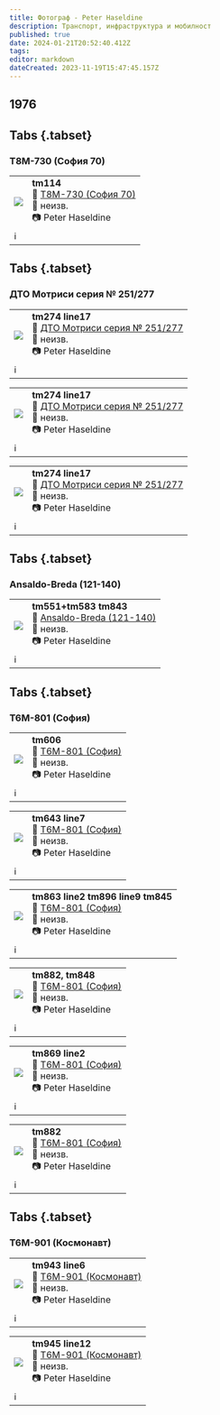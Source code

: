 ```yaml
---
title: Фотограф - Peter Haseldine
description: Транспорт, инфраструктура и мобилност
published: true
date: 2024-01-21T20:52:40.412Z
tags: 
editor: markdown
dateCreated: 2023-11-19T15:47:45.157Z
---
```


## 1976

## Tabs {.tabset}
### Т8М-730 (София 70)

<!--следващ пост--> 
<div class="table-responsive"><table style="width:100%"><tr>
<td><img src="http://46.10.181.183:1518/trinmo/gallery/peter-haseldine/tm114.jpg"></td>
<td><b>tm114</b><br> 🚋 <a href="/bg/public-transport/fleet-list/1970-T8M-730">Т8М-730 (София 70)
</a><br>📌 неизв. <br> 📷 Peter Haseldine<br></td></tr>
  <td colspan=2 >ℹ️ </td></table></div>
  

## Tabs {.tabset}
### ДТО Мотриси серия № 251/277

<!--следващ пост--> 
<div class="table-responsive"><table style="width:100%"><tr>
<td><img src="http://46.10.181.183:1518/trinmo/gallery/peter-haseldine/tm274%20line17%20(1).jpg"></td>
<td><b>tm274 line17</b><br> 🚋 <a href="/bg/public-transport/fleet-list/1949-DTO-251-277">ДТО Мотриси серия № 251/277
</a><br>📌 неизв. <br> 📷 Peter Haseldine<br></td></tr>
  <td colspan=2 >ℹ️ </td></table></div>
  
 <!--следващ пост--> 
<div class="table-responsive"><table style="width:100%"><tr>
<td><img src="http://46.10.181.183:1518/trinmo/gallery/peter-haseldine/tm274%20line17%20(2).jpg"></td>
<td><b>tm274 line17</b><br> 🚋 <a href="/bg/public-transport/fleet-list/1949-DTO-251-277">ДТО Мотриси серия № 251/277
</a><br>📌 неизв. <br> 📷 Peter Haseldine<br></td></tr>
  <td colspan=2 >ℹ️ </td></table></div>
  
  <!--следващ пост--> 
<div class="table-responsive"><table style="width:100%"><tr>
<td><img src="http://46.10.181.183:1518/trinmo/gallery/peter-haseldine/tm274%20line17%20(3).jpg"></td>
<td><b>tm274 line17</b><br> 🚋 <a href="/bg/public-transport/fleet-list/1949-DTO-251-277">ДТО Мотриси серия № 251/277
</a><br>📌 неизв. <br> 📷 Peter Haseldine<br></td></tr>
  <td colspan=2 >ℹ️ </td></table></div>
  
  
  
## Tabs {.tabset}
### Ansaldo-Breda (121-140)


  <!--следващ пост--> 
<div class="table-responsive"><table style="width:100%"><tr>
<td><img src="http://46.10.181.183:1518/trinmo/gallery/peter-haseldine/tm551%20tm843.jpg"></td>
<td><b>tm551+tm583 tm843</b><br> 🚋 <a href="/bg/public-transport/fleet-list/1938-Ansaldo-Breda">Ansaldo-Breda (121-140)
</a><br>📌 неизв. <br> 📷 Peter Haseldine<br></td></tr>
  <td colspan=2 >ℹ️ </td></table></div>
  
  
## Tabs {.tabset}
### Т6М-801 (София)

  <!--следващ пост--> 
<div class="table-responsive"><table style="width:100%"><tr>
<td><img src="http://46.10.181.183:1518/trinmo/gallery/peter-haseldine/tm606.jpg"></td>
<td><b>tm606</b><br> 🚋 <a href="/bg/public-transport/fleet-list/1965-T6M-801"> Т6М-801 (София)
</a><br>📌 неизв. <br> 📷 Peter Haseldine<br></td></tr>
  <td colspan=2 >ℹ️ </td></table></div>
  
  <!--следващ пост--> 
<div class="table-responsive"><table style="width:100%"><tr>
<td><img src="http://46.10.181.183:1518/trinmo/gallery/peter-haseldine/tm643%20line7.jpg"></td>
<td><b>tm643 line7</b><br> 🚋 <a href="/bg/public-transport/fleet-list/1965-T6M-801"> Т6М-801 (София)
</a><br>📌 неизв. <br> 📷 Peter Haseldine<br></td></tr>
  <td colspan=2 >ℹ️ </td></table></div>
  
  
  <!--следващ пост--> 
<div class="table-responsive"><table style="width:100%"><tr>
<td><img src="http://46.10.181.183:1518/trinmo/gallery/peter-haseldine/tm863%20line2%20tm896%20line9%20tm845.jpg"></td>
<td><b>tm863 line2 tm896 line9 tm845</b><br> 🚋 <a href="/bg/public-transport/fleet-list/1965-T6M-801"> Т6М-801 (София)
</a><br>📌 неизв. <br> 📷 Peter Haseldine<br></td></tr>
  <td colspan=2 >ℹ️ </td></table></div>


  <!--следващ пост--> 
<div class="table-responsive"><table style="width:100%"><tr>
<td><img src="http://46.10.181.183:1518/trinmo/gallery/peter-haseldine/tm882%20tm848.jpg"></td>
<td><b>tm882, tm848</b><br> 🚋 <a href="/bg/public-transport/fleet-list/1965-T6M-801"> Т6М-801 (София)
</a><br>📌 неизв. <br> 📷 Peter Haseldine<br></td></tr>
  <td colspan=2 >ℹ️ </td></table></div>

  <!--следващ пост--> 
<div class="table-responsive"><table style="width:100%"><tr>
<td><img src="http://46.10.181.183:1518/trinmo/gallery/peter-haseldine/tm869%20line2.jpg"></td>
<td><b>tm869 line2</b><br> 🚋 <a href="/bg/public-transport/fleet-list/1965-T6M-801"> Т6М-801 (София)
</a><br>📌 неизв. <br> 📷 Peter Haseldine<br></td></tr>
  <td colspan=2 >ℹ️ </td></table></div>
  
  
  <!--следващ пост--> 
<div class="table-responsive"><table style="width:100%"><tr>
<td><img src="http://46.10.181.183:1518/trinmo/gallery/peter-haseldine/tm882.jpg"></td>
<td><b>tm882</b><br> 🚋 <a href="/bg/public-transport/fleet-list/1965-T6M-801"> Т6М-801 (София)
</a><br>📌 неизв. <br> 📷 Peter Haseldine<br></td></tr>
  <td colspan=2 >ℹ️ </td></table></div>





## Tabs {.tabset}
### Т6М-901 (Космонавт)


  <!--следващ пост--> 
<div class="table-responsive"><table style="width:100%"><tr>
<td><img src="http://46.10.181.183:1518/trinmo/gallery/peter-haseldine/tm943%20line6.jpg"></td>
<td><b>tm943 line6</b><br> 🚋 <a href="/bg/public-transport/fleet-list/1962-T6M-901"> Т6М-901 (Космонавт)
</a><br>📌 неизв. <br> 📷 Peter Haseldine<br></td></tr>
  <td colspan=2 >ℹ️ </td></table></div>
  

  <!--следващ пост--> 
<div class="table-responsive"><table style="width:100%"><tr>
<td><img src="http://46.10.181.183:1518/trinmo/gallery/peter-haseldine/tm945%20line12.jpg"></td>
<td><b>tm945 line12</b><br> 🚋 <a href="/bg/public-transport/fleet-list/1962-T6M-901"> Т6М-901 (Космонавт)
</a><br>📌 неизв. <br> 📷 Peter Haseldine<br></td></tr>
  <td colspan=2 >ℹ️ </td></table></div>
  
  
  
  

